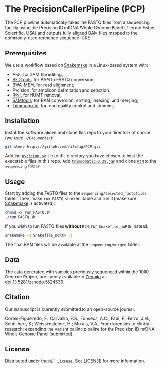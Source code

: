 # The PrecisionCallerPipeline (PCP)

The PCP pipeline automatically takes the FASTQ files from a sequencing facility using the Precision ID mtDNA Whole Genome Panel (Thermo Fisher Scientific, USA) and outputs fully aligned BAM files mapped to the commonly-used reference sequence rCRS.

## Prerequisites

We use a workflow based on [Snakemake](https://snakemake.readthedocs.io/en/stable/) in a Linux-based system with:
- Awk, for SAM file editing;
- [BEDTools](https://bedtools.readthedocs.io/en/latest/), for BAM to FASTQ conversion;
- [BWA-MEM](https://github.com/lh3/bwa), for read alignment;
- [Pycision](https://github.com/Ahhgust/Pycision), for amplicon delimitation and selection;
- [RtN!](https://github.com/Ahhgust/RtN), for NUMT removal;
- [SAMtools](https://github.com/samtools/samtools), for BAM conversion, sorting, indexing, and merging;
- [Trimmomatic](https://github.com/usadellab/Trimmomatic), for read quality control and trimming.

## Installation

Install the software above and clone this repo to your directory of choice (we used `~/Documents/`): 

```bash
git clone https://github.com/filcfig/PCP.git
```

Add the [`pycision.py`](https://github.com/Ahhgust/Pycision) file to the directory you have chosen to host the executable files in this repo. Add [`trimmomatic-0.39.jar`](https://github.com/usadellab/Trimmomatic) and clone [`RtN`](https://github.com/Ahhgust/RtN) to the `sequencing` folder.

## Usage

Start by adding the FASTQ files to the `sequencing/selected_fastqfiles` folder. Then, make `run_FASTQ.sh` executable and run it (make sure [Snakemake](https://snakemake.readthedocs.io/en/stable/) is activated):

```bash
chmod +x run_FASTQ.sh
./run_FASTQ.sh
```

If you wish to run FASTQ files **without** `RtN`, run `Snakefile_noRtN` instead:
```bash
snakemake -s Snakefile_noRtN -j
```
The final BAM files will be available at the `sequencing/merged` folder.

## Data
The data generated with samples previously sequenced within the 1000 Genome Project, are openly available in [Zenodo](https://zenodo.org/) at doi:10.5281/zenodo.5524539.

## Citation
Our manuscript is currently submitted to an open-source journal:

Cortes-Figueiredo, F.; Carvalho, F.S.; Fonseca, A.C.; Paul, F.; Ferro, J.M.; Schönherr, S.; Weissensteiner, H.; Morais, V.A.. From forensics to clinical research: expanding the variant calling pipeline for the Precision ID mtDNA Whole Genome Panel (submitted).

## License
Distributed under the [`MIT License`](https://choosealicense.com/licenses/mit/). See [LICENSE](/LICENSE) for more information.
